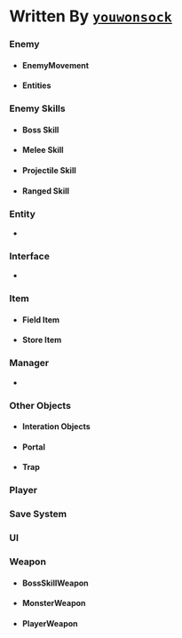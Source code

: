 # Written By [`youwonsock`](https://github.com/youwonsock)

### Enemy
* #### EnemyMovement
* #### Entities

### Enemy Skills
* #### Boss Skill
* #### Melee Skill
* #### Projectile Skill
* #### Ranged Skill

### Entity
* 

### Interface
* 

### Item
* #### Field Item
* #### Store Item

### Manager
* 

### Other Objects
* #### Interation Objects
* #### Portal
* #### Trap

### Player

### Save System

### UI

### Weapon
* #### BossSkillWeapon
* #### MonsterWeapon
* #### PlayerWeapon